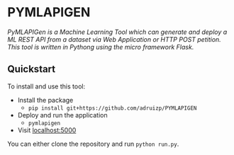 # PYMLAPIGEN

*PyMLAPIGen is a Machine Learning Tool which can generate and deploy a ML REST API from a dataset via Web Application or HTTP POST petition. This tool is written in Pythong using the micro framework Flask.*

## Quickstart

To install and use this tool:

* Install the package
    * `pip install git+https://github.com/adruizp/PYMLAPIGEN`
* Deploy and run the application
    * `pymlapigen`
* Visit [localhost:5000](http://localhost:5000)

You can either clone the repository and run `python run.py`.
